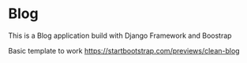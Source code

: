 # Blog
This is a Blog application build with Django Framework and Boostrap 

Basic template to work
https://startbootstrap.com/previews/clean-blog
